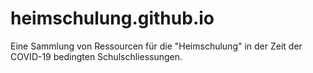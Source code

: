 # heimschulung.github.io
Eine Sammlung von Ressourcen für die "Heimschulung" in der Zeit der COVID-19 bedingten Schulschliessungen.
